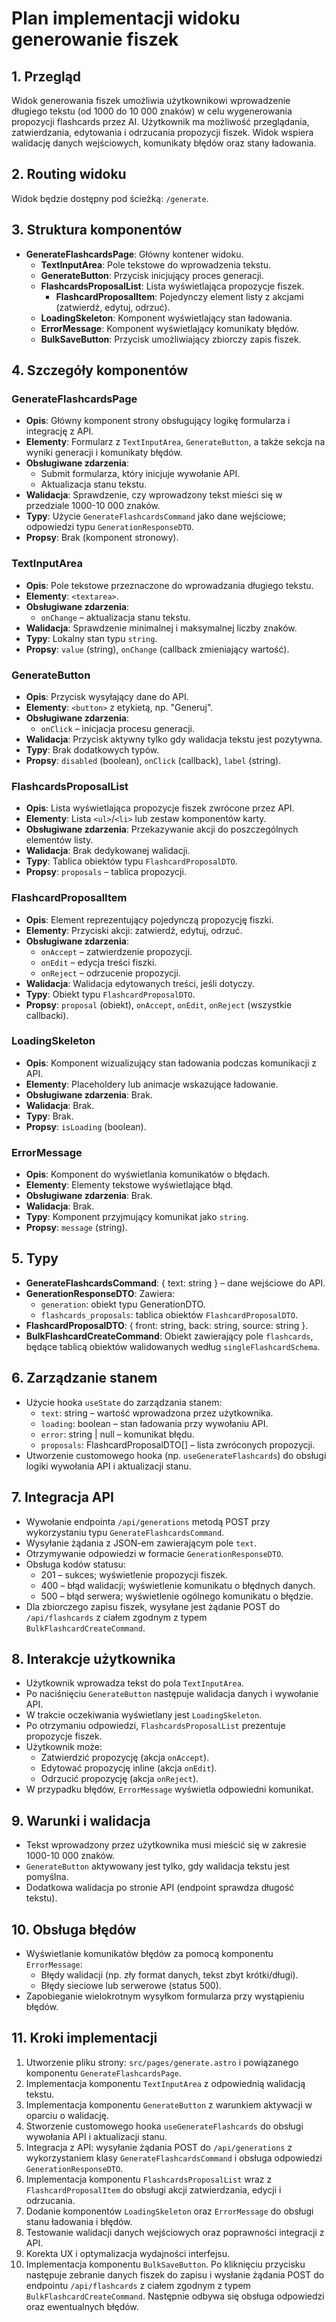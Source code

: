 # Plan implementacji widoku generowanie fiszek

## 1. Przegląd

Widok generowania fiszek umożliwia użytkownikowi wprowadzenie długiego tekstu (od 1000 do 10 000 znaków) w celu wygenerowania propozycji flashcards przez AI. Użytkownik ma możliwość przeglądania, zatwierdzania, edytowania i odrzucania propozycji fiszek. Widok wspiera walidację danych wejściowych, komunikaty błędów oraz stany ładowania.

## 2. Routing widoku

Widok będzie dostępny pod ścieżką: `/generate`.

## 3. Struktura komponentów

- **GenerateFlashcardsPage**: Główny kontener widoku.
  - **TextInputArea**: Pole tekstowe do wprowadzenia tekstu.
  - **GenerateButton**: Przycisk inicjujący proces generacji.
  - **FlashcardsProposalList**: Lista wyświetlająca propozycje fiszek.
    - **FlashcardProposalItem**: Pojedynczy element listy z akcjami (zatwierdź, edytuj, odrzuć).
  - **LoadingSkeleton**: Komponent wyświetlający stan ładowania.
  - **ErrorMessage**: Komponent wyświetlający komunikaty błędów.
  - **BulkSaveButton**: Przycisk umożliwiający zbiorczy zapis fiszek.

## 4. Szczegóły komponentów

### GenerateFlashcardsPage

- **Opis**: Główny komponent strony obsługujący logikę formularza i integrację z API.
- **Elementy**: Formularz z `TextInputArea`, `GenerateButton`, a także sekcja na wyniki generacji i komunikaty błędów.
- **Obsługiwane zdarzenia**:
  - Submit formularza, który inicjuje wywołanie API.
  - Aktualizacja stanu tekstu.
- **Walidacja**: Sprawdzenie, czy wprowadzony tekst mieści się w przedziale 1000-10 000 znaków.
- **Typy**: Użycie `GenerateFlashcardsCommand` jako dane wejściowe; odpowiedzi typu `GenerationResponseDTO`.
- **Propsy**: Brak (komponent stronowy).

### TextInputArea

- **Opis**: Pole tekstowe przeznaczone do wprowadzania długiego tekstu.
- **Elementy**: `<textarea>`.
- **Obsługiwane zdarzenia**:
  - `onChange` – aktualizacja stanu tekstu.
- **Walidacja**: Sprawdzenie minimalnej i maksymalnej liczby znaków.
- **Typy**: Lokalny stan typu `string`.
- **Propsy**: `value` (string), `onChange` (callback zmieniający wartość).

### GenerateButton

- **Opis**: Przycisk wysyłający dane do API.
- **Elementy**: `<button>` z etykietą, np. "Generuj".
- **Obsługiwane zdarzenia**:
  - `onClick` – inicjacja procesu generacji.
- **Walidacja**: Przycisk aktywny tylko gdy walidacja tekstu jest pozytywna.
- **Typy**: Brak dodatkowych typów.
- **Propsy**: `disabled` (boolean), `onClick` (callback), `label` (string).

### FlashcardsProposalList

- **Opis**: Lista wyświetlająca propozycje fiszek zwrócone przez API.
- **Elementy**: Lista `<ul>`/`<li>` lub zestaw komponentów karty.
- **Obsługiwane zdarzenia**: Przekazywanie akcji do poszczególnych elementów listy.
- **Walidacja**: Brak dedykowanej walidacji.
- **Typy**: Tablica obiektów typu `FlashcardProposalDTO`.
- **Propsy**: `proposals` – tablica propozycji.

### FlashcardProposalItem

- **Opis**: Element reprezentujący pojedynczą propozycję fiszki.
- **Elementy**: Przyciski akcji: zatwierdź, edytuj, odrzuć.
- **Obsługiwane zdarzenia**:
  - `onAccept` – zatwierdzenie propozycji.
  - `onEdit` – edycja treści fiszki.
  - `onReject` – odrzucenie propozycji.
- **Walidacja**: Walidacja edytowanych treści, jeśli dotyczy.
- **Typy**: Obiekt typu `FlashcardProposalDTO`.
- **Propsy**: `proposal` (obiekt), `onAccept`, `onEdit`, `onReject` (wszystkie callbacki).

### LoadingSkeleton

- **Opis**: Komponent wizualizujący stan ładowania podczas komunikacji z API.
- **Elementy**: Placeholdery lub animacje wskazujące ładowanie.
- **Obsługiwane zdarzenia**: Brak.
- **Walidacja**: Brak.
- **Typy**: Brak.
- **Propsy**: `isLoading` (boolean).

### ErrorMessage

- **Opis**: Komponent do wyświetlania komunikatów o błędach.
- **Elementy**: Elementy tekstowe wyświetlające błąd.
- **Obsługiwane zdarzenia**: Brak.
- **Walidacja**: Brak.
- **Typy**: Komponent przyjmujący komunikat jako `string`.
- **Propsy**: `message` (string).

## 5. Typy

- **GenerateFlashcardsCommand**: { text: string } – dane wejściowe do API.
- **GenerationResponseDTO**: Zawiera:
  - `generation`: obiekt typu GenerationDTO.
  - `flashcards_proposals`: tablica obiektów `FlashcardProposalDTO`.
- **FlashcardProposalDTO**: { front: string, back: string, source: string }.
- **BulkFlashcardCreateCommand**: Obiekt zawierający pole `flashcards`, będące tablicą obiektów walidowanych według `singleFlashcardSchema`.

## 6. Zarządzanie stanem

- Użycie hooka `useState` do zarządzania stanem:
  - `text`: string – wartość wprowadzona przez użytkownika.
  - `loading`: boolean – stan ładowania przy wywołaniu API.
  - `error`: string | null – komunikat błędu.
  - `proposals`: FlashcardProposalDTO[] – lista zwróconych propozycji.
- Utworzenie customowego hooka (np. `useGenerateFlashcards`) do obsługi logiki wywołania API i aktualizacji stanu.

## 7. Integracja API

- Wywołanie endpointa `/api/generations` metodą POST przy wykorzystaniu typu `GenerateFlashcardsCommand`.
- Wysyłanie żądania z JSON-em zawierającym pole `text`.
- Otrzymywanie odpowiedzi w formacie `GenerationResponseDTO`.
- Obsługa kodów statusu:
  - 201 – sukces; wyświetlenie propozycji fiszek.
  - 400 – błąd walidacji; wyświetlenie komunikatu o błędnych danych.
  - 500 – błąd serwera; wyświetlenie ogólnego komunikatu o błędzie.
- Dla zbiorczego zapisu fiszek, wysyłane jest żądanie POST do `/api/flashcards` z ciałem zgodnym z typem `BulkFlashcardCreateCommand`.

## 8. Interakcje użytkownika

- Użytkownik wprowadza tekst do pola `TextInputArea`.
- Po naciśnięciu `GenerateButton` następuje walidacja danych i wywołanie API.
- W trakcie oczekiwania wyświetlany jest `LoadingSkeleton`.
- Po otrzymaniu odpowiedzi, `FlashcardsProposalList` prezentuje propozycje fiszek.
- Użytkownik może:
  - Zatwierdzić propozycję (akcja `onAccept`).
  - Edytować propozycję inline (akcja `onEdit`).
  - Odrzucić propozycję (akcja `onReject`).
- W przypadku błędów, `ErrorMessage` wyświetla odpowiedni komunikat.

## 9. Warunki i walidacja

- Tekst wprowadzony przez użytkownika musi mieścić się w zakresie 1000-10 000 znaków.
- `GenerateButton` aktywowany jest tylko, gdy walidacja tekstu jest pomyślna.
- Dodatkowa walidacja po stronie API (endpoint sprawdza długość tekstu).

## 10. Obsługa błędów

- Wyświetlanie komunikatów błędów za pomocą komponentu `ErrorMessage`:
  - Błędy walidacji (np. zły format danych, tekst zbyt krótki/długi).
  - Błędy sieciowe lub serwerowe (status 500).
- Zapobieganie wielokrotnym wysyłkom formularza przy wystąpieniu błędów.

## 11. Kroki implementacji

1. Utworzenie pliku strony: `src/pages/generate.astro` i powiązanego komponentu `GenerateFlashcardsPage`.
2. Implementacja komponentu `TextInputArea` z odpowiednią walidacją tekstu.
3. Implementacja komponentu `GenerateButton` z warunkiem aktywacji w oparciu o walidację.
4. Stworzenie customowego hooka `useGenerateFlashcards` do obsługi wywołania API i aktualizacji stanu.
5. Integracja z API: wysyłanie żądania POST do `/api/generations` z wykorzystaniem klasy `GenerateFlashcardsCommand` i obsługa odpowiedzi `GenerationResponseDTO`.
6. Implementacja komponentu `FlashcardsProposalList` wraz z `FlashcardProposalItem` do obsługi akcji zatwierdzania, edycji i odrzucania.
7. Dodanie komponentów `LoadingSkeleton` oraz `ErrorMessage` do obsługi stanu ładowania i błędów.
8. Testowanie walidacji danych wejściowych oraz poprawności integracji z API.
9. Korekta UX i optymalizacja wydajności interfejsu.
10. Implementacja komponentu `BulkSaveButton`. Po kliknięciu przycisku następuje zebranie danych fiszek do zapisu i wysłanie żądania POST do endpointu `/api/flashcards` z ciałem zgodnym z typem `BulkFlashcardCreateCommand`. Następnie odbywa się obsługa odpowiedzi oraz ewentualnych błędów.
